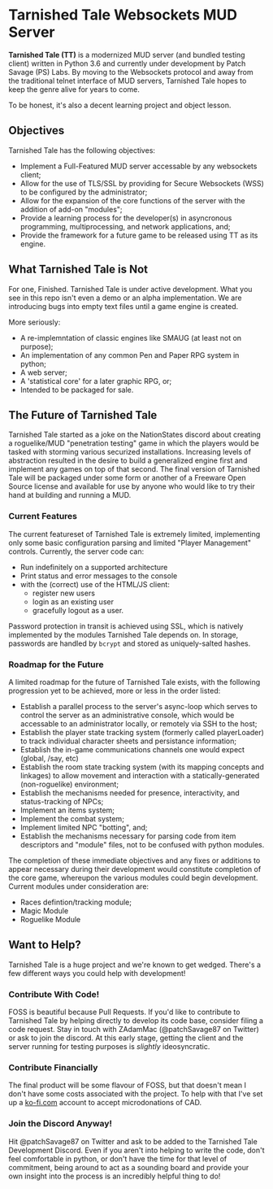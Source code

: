 # Tarnished Tale Websockets MUD Server
**Tarnished Tale (TT)** is a modernized MUD server (and bundled testing client) written in Python 3.6 and currently under development by Patch Savage (PS) Labs. By moving to the Websockets protocol and away from the traditional telnet interface of MUD servers, Tarnished Tale hopes to keep the genre alive for years to come.

To be honest, it's also a decent learning project and object lesson.

## Objectives
Tarnished Tale has the following objectives:
 - Implement a Full-Featured MUD server accessable by any websockets client;
 - Allow for the use of TLS/SSL by providing for Secure Websockets (WSS) to be configured by the administrator;
 - Allow for the expansion of the core functions of the server with the addition of add-on "modules";
 - Provide a learning process for the developer(s) in asyncronous programming, multiprocessing, and network applications, and;
 - Provide the framework for a future game to be released using TT as its engine.

## What Tarnished Tale is Not
For one, Finished. Tarnished Tale is under active development. What you see in this repo isn't even a demo or an alpha implementation. We are introducing bugs into empty text files until a game engine is created.

More seriously:
 - A re-implemntation of classic engines like SMAUG (at least not on purpose);
 - An implementation of any common Pen and Paper RPG system in python;
 - A web server;
 - A 'statistical core' for a later graphic RPG, or;
 - Intended to be packaged for sale.

## The Future of Tarnished Tale
Tarnished Tale started as a joke on the NationStates discord about creating a roguelike/MUD "penetration testing" game in which the players would be tasked with storming various securized installations. Increasing levels of abstraction resulted in the desire to build a generalized engine first and implement any games on top of that second. The final version of Tarnished Tale will be packaged under some form or another of a Freeware Open Source license and available for use by anyone who would like to try their hand at building and running a MUD.

### Current Features
The current featureset of Tarnished Tale is extremely limited, implementing only some basic configuration parsing and limited "Player Management" controls. Currently, the server code can:
 - Run indefinitely on a supported architecture
 - Print status and error messages to the console
 - with the (correct) use of the HTML/JS client:
   - register new users
   - login as an existing user
   - gracefully logout as a user.

Password protection in transit is achieved using SSL, which is natively implemented by the modules Tarnished Tale depends on. In storage, passwords are handled by `bcrypt` and stored as uniquely-salted hashes.

### Roadmap for the Future
A limited roadmap for the future of Tarnished Tale exists, with the following progression yet to be achieved, more or less in the order listed:
 - Establish a parallel process to the server's async-loop which serves to control the server as an administrative console, which would be accessable to an administrator locally, or remotely via SSH to the host;
 - Establish the player state tracking system (formerly called playerLoader) to track individual character sheets and persistance information;
 - Establish the in-game communications channels one would expect (global, /say, etc)
 - Establish the room state tracking system (with its mapping concepts and linkages) to allow movement and interaction with a statically-generated (non-roguelike) environment;
 - Establish the mechanisms needed for presence, interactivity, and status-tracking of NPCs;
 - Implement an items system;
 - Implement the combat system;
 - Implement limited NPC "botting", and;
 - Establish the mechanisms necessary for parsing code from item descriptors and "module" files, not to be confused with python modules.

The completion of these immediate objectives and any fixes or additions to appear necessary during their development would constitute completion of the core game, whereupon the various modules could begin development. Current modules under consideration are:
 - Races defintion/tracking module;
 - Magic Module
 - Roguelike Module

## Want to Help?
Tarnished Tale is a huge project and we're known to get wedged. There's a few different ways you could help with development!

### Contribute With Code!
FOSS is beautiful because Pull Requests. If you'd like to contribute to Tarnished Tale by helping directly to develop its code base, consider filing a code request. Stay in touch with ZAdamMac (@patchSavage87 on Twitter) or ask to join the discord. At this early stage, getting the client and the server running for testing purposes is *slightly* ideosyncratic.

### Contribute Financially
The final product will be some flavour of FOSS, but that doesn't mean I don't have some costs associated with the project. To help with that I've set up a [ko-fi.com](https://ko-fi.com/psavlabs) account to accept microdonations of CAD.

### Join the Discord Anyway!
Hit @patchSavage87 on Twitter and ask to be added to the Tarnished Tale Development Discord. Even if you aren't into helping to write the code, don't feel comfortable in python, or don't have the time for that level of commitment, being around to act as a sounding board and provide your own insight into the process is an incredibly helpful thing to do!
